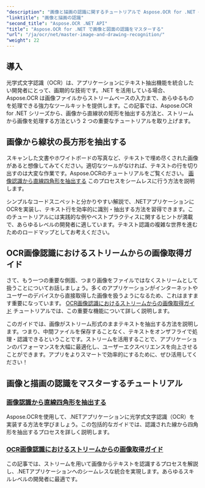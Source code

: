 ```yaml
---
"description": "画像と描画の認識に関するチュートリアルで Aspose.OCR for .NET の可能性を最大限に引き出し、アプリケーションに簡単にテキスト抽出を導入しましょう。"
"linktitle": "画像と描画の認識"
"second_title": "Aspose.OCR .NET API"
"title": "Aspose.OCR for .NET で画像と図面の認識をマスターする"
"url": "/ja/ocr/net/master-image-and-drawing-recognition/"
"weight": 22
---
```


## 導入

光学式文字認識（OCR）は、アプリケーションにテキスト抽出機能を統合したい開発者にとって、画期的な技術です。.NET を活用している場合、Aspose.OCR は画像ファイルからストリームベースの入力まで、あらゆるものを処理できる強力なツールキットを提供します。この記事では、Aspose.OCR for .NET シリーズから、画像から直線状の矩形を抽出する方法と、ストリームから画像を処理する方法という 2 つの重要なチュートリアルを取り上げます。 

## 画像から線状の長方形を抽出する

スキャンした文書やホワイトボードの写真など、テキストで埋め尽くされた画像があると想像してみてください。適切なツールがなければ、テキストの行を切り出すのは大変な作業です。Aspose.OCRのチュートリアルをご覧ください。 [画像認識から直線四角形を抽出する](./line-rectangles-from-images-recognition/) このプロセスをシームレスに行う方法を説明します。

シンプルなコードスニペットと分かりやすい解説で、.NETアプリケーションにOCRを実装し、テキスト行を効率的に識別・抽出する方法を習得できます。このチュートリアルには実践的な例やベストプラクティスに関するヒントが満載で、あらゆるレベルの開発者に適しています。テキスト認識の複雑な世界を進むためのロードマップとしてお考えください。

## OCR画像認識におけるストリームからの画像取得ガイド

さて、もう一つの重要な側面、つまり画像をファイルではなくストリームとして扱うことについてお話しましょう。多くのアプリケーションがインターネットやユーザーのデバイスから直接取得した画像を扱うようになるため、これはますます重要になっています。 [OCR画像認識におけるストリームからの画像取得ガイド](./guide-to-image-from-stream/) チュートリアルでは、この重要な機能について詳しく説明します。

このガイドでは、画像がストリーム形式のままテキストを抽出する方法を説明します。つまり、中間ファイルを保存することなく、テキストをオンザフライで処理・認識できるということです。ストリームを活用することで、アプリケーションのパフォーマンスを大幅に最適化し、ユーザーエクスペリエンスを向上させることができます。アプリをよりスマートで効率的にするために、ぜひ活用してください！

## 画像と描画の認識をマスターするチュートリアル
### [画像認識から直線四角形を抽出する](./line-rectangles-from-images-recognition/)
Aspose.OCRを使用して、.NETアプリケーションに光学式文字認識（OCR）を実装する方法を学びましょう。この包括的なガイドでは、認識された線から四角形を抽出するプロセスを詳しく説明します。
### [OCR画像認識におけるストリームからの画像取得ガイド](./guide-to-image-from-stream/)
この記事では、ストリームを用いて画像からテキストを認識するプロセスを解説し、.NETアプリケーションへのシームレスな統合を実現します。あらゆるスキルレベルの開発者に最適です。